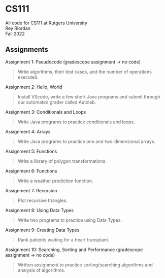 # CS111

All code for CS111 at Rutgers University  
Rey Riordan  
Fall 2022  

## Assignments

Assignment 1: Pseudocode (gradescope assignment -> no code)
> Write algorithms, their test cases, and the number of operations executed.

Assignment 2: Hello, World
> Install VScode, write a few short Java programs and submit through our automated grader called Autolab.

Assignment 3: Conditionals and Loops
> Write Java programs to practice conditionals and loops.

Assignment 4: Arrays
> Write Java programs to practice one and two-dimensional arrays.

Assignment 5: Functions
> Write a library of polygon transformations.

Assignment 6: Functions
> Write a weather prediction function.

Assignment 7: Recursion
> Plot recursive triangles.

Assignment 8: Using Data Types
> Write two programs to practice using Data Types.

Assignment 9: Creating Data Types
> Rank patients waiting for a heart transplant.

Assignment 10: Searching, Sorting and Performance (gradescope assignment -> no code)
> Written assignment to practice sorting/searching algorithms and analysis of algorithms.

